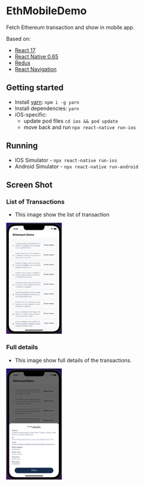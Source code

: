 # EthMobileDemo
Fetch Ethereum transaction and show in mobile app.

Based on:

- [React 17](https://reactjs.org)
- [React Native 0.65](https://reactnative.dev)
- [Redux](https://redux.js.org)
- [React Navigation](https://reactnavigation.org/docs/getting-started/)

## Getting started

- Install [yarn](https://classic.yarnpkg.com/en/docs/install): `npm i -g yarn`
- Install dependencies: `yarn`
- iOS-specific:
  - update pod files `cd ios && pod update`
  - move back and run `npx react-native run-ios`

## Running

- IOS Simulator - `npx react-native run-ios`
- Android Simulator - `npx react-native run-android`


## Screen Shot

### List of Transactions

- This image show the list of transaction

<img src="screen-shot/Screenshot_list.png" width="150" height="300"/>




### Full details

- This image show full details of the transactions.

<img src="screen-shot/Screenshot_details.png" width="150" height="300"/>

